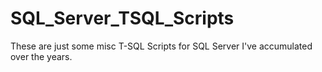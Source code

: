 SQL_Server_TSQL_Scripts
=======================

These are just some misc T-SQL Scripts for SQL Server I've accumulated over the years.
